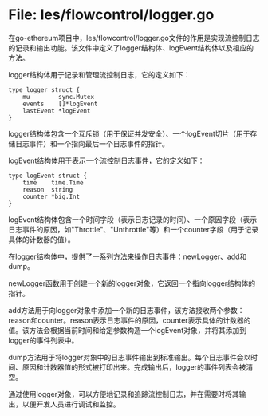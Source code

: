 # File: les/flowcontrol/logger.go

在go-ethereum项目中，les/flowcontrol/logger.go文件的作用是实现流控制日志的记录和输出功能。该文件中定义了logger结构体、logEvent结构体以及相应的方法。

logger结构体用于记录和管理流控制日志，它的定义如下：

```
type logger struct {
	mu        sync.Mutex
	events    []*logEvent
	lastEvent *logEvent
}
```

logger结构体包含一个互斥锁（用于保证并发安全）、一个logEvent切片（用于存储日志事件）和一个指向最后一个日志事件的指针。

logEvent结构体用于表示一个流控制日志事件，它的定义如下：

```
type logEvent struct {
	time    time.Time
	reason  string
	counter *big.Int
}
```

logEvent结构体包含一个时间字段（表示日志记录的时间）、一个原因字段（表示日志事件的原因，如"Throttle"、"Unthrottle"等）和一个counter字段（用于记录具体的计数器的值）。

在logger结构体中，提供了一系列方法来操作日志事件：newLogger、add和dump。

newLogger函数用于创建一个新的logger对象，它返回一个指向logger结构体的指针。

add方法用于向logger对象中添加一个新的日志事件，该方法接收两个参数：reason和counter。reason表示日志事件的原因，counter表示具体的计数器的值。该方法会根据当前时间和给定参数构造一个logEvent对象，并将其添加到logger的事件列表中。

dump方法用于将logger对象中的日志事件输出到标准输出。每个日志事件会以时间、原因和计数器值的形式被打印出来。完成输出后，logger的事件列表会被清空。

通过使用logger对象，可以方便地记录和追踪流控制日志，并在需要时将其输出，以便开发人员进行调试和监控。

